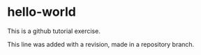 # hello-world
This is a github tutorial exercise.

This line was added with a revision, made in a repository branch.
